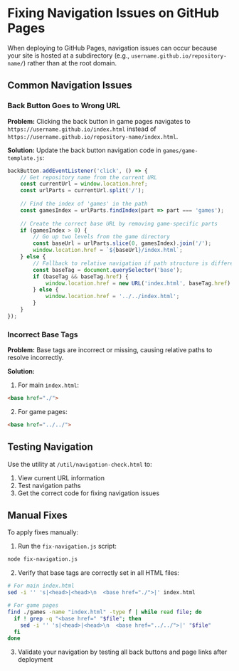 # Fixing Navigation Issues on GitHub Pages

When deploying to GitHub Pages, navigation issues can occur because your site is hosted at a subdirectory (e.g., `username.github.io/repository-name/`) rather than at the root domain.

## Common Navigation Issues

### Back Button Goes to Wrong URL

**Problem:** Clicking the back button in game pages navigates to `https://username.github.io/index.html` instead of `https://username.github.io/repository-name/index.html`.

**Solution:** Update the back button navigation code in `games/game-template.js`:

```javascript
backButton.addEventListener('click', () => {
    // Get repository name from the current URL
    const currentUrl = window.location.href;
    const urlParts = currentUrl.split('/');
    
    // Find the index of 'games' in the path
    const gamesIndex = urlParts.findIndex(part => part === 'games');
    
    // Create the correct base URL by removing game-specific parts
    if (gamesIndex > 0) {
        // Go up two levels from the game directory
        const baseUrl = urlParts.slice(0, gamesIndex).join('/');
        window.location.href = `${baseUrl}/index.html`;
    } else {
        // Fallback to relative navigation if path structure is different
        const baseTag = document.querySelector('base');
        if (baseTag && baseTag.href) {
            window.location.href = new URL('index.html', baseTag.href).href;
        } else {
            window.location.href = '../../index.html';
        }
    }
});
```

### Incorrect Base Tags

**Problem:** Base tags are incorrect or missing, causing relative paths to resolve incorrectly.

**Solution:** 

1. For main `index.html`:
```html
<base href="./">
```

2. For game pages:
```html
<base href="../../">
```

## Testing Navigation

Use the utility at `/util/navigation-check.html` to:

1. View current URL information
2. Test navigation paths
3. Get the correct code for fixing navigation issues

## Manual Fixes

To apply fixes manually:

1. Run the `fix-navigation.js` script:
```bash
node fix-navigation.js
```

2. Verify that base tags are correctly set in all HTML files:
```bash
# For main index.html
sed -i '' 's|<head>|<head>\n  <base href="./">|' index.html

# For game pages
find ./games -name "index.html" -type f | while read file; do
  if ! grep -q "<base href=" "$file"; then
    sed -i '' 's|<head>|<head>\n  <base href="../../">|' "$file"
  fi
done
```

3. Validate your navigation by testing all back buttons and page links after deployment
